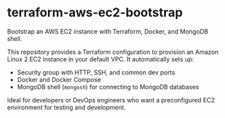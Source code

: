 # terraform-aws-ec2-bootstrap

Bootstrap an AWS EC2 instance with Terraform, Docker, and MongoDB shell.

This repository provides a Terraform configuration to provision an Amazon Linux 2 EC2 instance in your default VPC. It automatically sets up:

- Security group with HTTP, SSH, and common dev ports
- Docker and Docker Compose
- MongoDB shell (`mongosh`) for connecting to MongoDB databases

Ideal for developers or DevOps engineers who want a preconfigured EC2 environment for testing and development.
